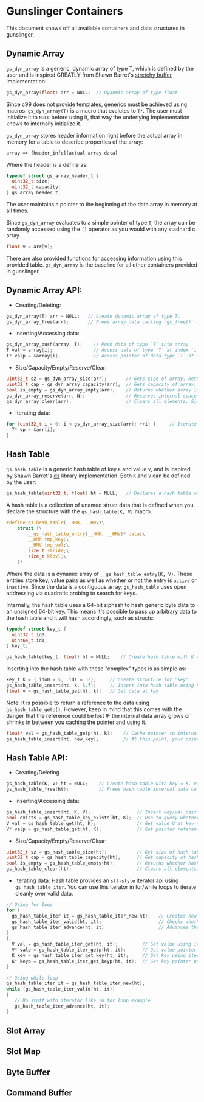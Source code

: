 # Gunslinger Containers
This document shows off all available containers and data structures in gunslinger.

## Dynamic Array

`gs_dyn_array` is a generic, dynamic array of type T, which is defined by the user and is inspired GREATLY from Shawn Barret's [stretchy buffer](https://github.com/nothings/stb/blob/master/stretchy_buffer.h) implementation:

```c
gs_dyn_array(float) arr = NULL;  // Dyanmic array of type float
```

Since c99 does not provide templates, generics must be achieved using macros. `gs_dyn_array(T)` is a macro that evalutes to `T*`. The user must initialize it to `NULL` before using it, that way the underlying implementation knows to internally initialize it.

`gs_dyn_array` stores header information right before the actual array in memory for a table to describe properties of the array: 

```txt
array => [header_info][actual array data]
```

Where the header is a define as:
```c
typedef struct gs_array_header_t {
  uint32_t size;
  uint32_t capacity;
} gs_array_header_t;
```
The user maintains a pointer to the beginning of the data array in memory at all times.

Since `gs_dyn_array` evaluates to a simple pointer of type `T`, the array can be randomly accessed using the `[]` operator as you would with any stadnard c array. 

```c
float v = arr[v];
```

There are also provided functions for accessing information using this provided table. `gs_dyn_array` is the baseline for all other containers provided in gunslinger.

## Dynamic Array API:
* Creating/Deleting: 
```c
gs_dyn_array(T) arr = NULL;   // Create dynamic array of type T.
gs_dyn_array_free(arr);       // Frees array data calling `gs_free()` internally.
```
* Inserting/Accessing data: 
```c
gs_dyn_array_push(array, T);    // Push data of type `T` into array
T val = array[i];               // Access data of type `T` at index `i`
T* valp = &array[i];            // Access pointer of data type `T` at index `i`
```
* Size/Capacity/Empty/Reserve/Clear:
```c
uint32_t sz = gs_dyn_array_size(arr);       // Gets size of array. Return 0 if arr is NULL.
uint32_t cap = gs_dyn_array_capacity(arr);  // Gets capacity of array. Return 0 if arr is NULL.
bool is_empty = gs_dyn_array_empty(arr);    // Returns whether array is empty. Return true if arr is NULL.
gs_dyn_array_reserve(arr, N);               // Reserves internal space in the array for N (uint32_t), non-initialized elements.
gs_dyn_array_clear(arr);                    // Clears all elements. Simply sets array size to 0.
```
* Iterating data: 
```c
for (uint32_t i = 0; i < gs_dyn_array_size(arr); ++i) {     // Iterate size of array, access elements via index `i`
  T* vp = &arr[i];
}
```
## Hash Table
`gs_hash_table` is a generic hash table of key `K` and value `V`, and is inspired by Shawn Barret's [ds](https://github.com/nothings/stb/blob/master/stb_ds.h) library implementation. Both `K` and `V` can be defined by the user: 
```c
gs_hash_table(uint32_t, float) ht = NULL;   // Declares a hash table with K = uint32_t, V = float
```
A hash table is a collection of unamed struct data that is defined when you declare the structure with the `gs_hash_table(K, V)` macro. 
```c
#define gs_hash_table(__HMK, __HMV)\
    struct {\
        __gs_hash_table_entry(__HMK, __HMV)* data;\
        __HMK tmp_key;\
        __HMV tmp_val;\
        size_t stride;\
        size_t klpvl;\
    }*
```

Where the data is a dynamic array of `__gs_hash_table_entry(K, V)`. These entries store key, value pairs as well as whether or not the entry is `active` or `inactive`. Since the data is a contiguous array, `gs_hash_table` uses open addressing via quadratic probing to search for keys. 

Internally, the hash table uses a 64-bit siphash to hash generic byte data to an unsigned 64-bit key. This means it's possible to pass up arbitrary data to the hash table and it will hash accordingly, such as structs:
```c
typedef struct key_t {
  uint32_t id0;
  uint64_t id1;
} key_t;

gs_hash_table(key_t, float) ht = NULL;    // Create hash table with K = key_t, V = float
```

Inserting into the hash table with these "complex" types is as simple as: 
```c
key_t k = {.ido0 = 5, .id1 = 32};     // Create structure for "key"
gs_hash_table_insert(ht, k, 5.f);     // Insert into hash table using key
float v = gs_hash_table_get(ht, k);   // Get data at key
```

Note: It is possible to return a reference to the data using `gs_hash_table_getp()`. However, keep in mind that this comes with the danger that the reference could be lost *IF* the internal data array grows or shrinks in between you caching the pointer and using it.
```c                
float* val = gs_hash_table_getp(ht, k);    // Cache pointer to internal data. Dangerous game.
gs_hash_table_insert(ht, new_key);         // At this point, your pointer could be invalidated due to growing internal array.
```
## Hash Table API: 

* Creating/Deleting
```c
gs_hash_table(K, V) ht = NULL;    // Create hash table with key = K, val = V
gs_hash_table_free(ht);           // Frees hash table internal data calling `gs_free()` internally.
```
* Inserting/Accessing data: 
```c
gs_hash_table_insert(ht, K, V);                 // Insert key/val pair {K, V} into hash table. Will dynamically grow/init on demand. 
bool exists = gs_hash_table_key_exists(ht, K);  // Use to query whether or not a key exists in the table. Returns true if exists, false if doesn't.
V val = gs_hash_table_get(ht, K);               // Get value V at key = K. NOTE: Will crash due to access exemption if key not available. 
V* valp = gs_hash_table_get(ht, K);             // Get pointer reference to data at key = K. NOTE: Will crash due to access exemption if key not available.
```
* Size/Capacity/Empty/Reserve/Clear:
```c
uint32_t sz = gs_hash_table_size(ht);           // Get size of hash table. Returns 0 if ht is NULL.               
uint32_t cap = gs_hash_table_capacity(ht);      // Get capacity of hash table. Returns 0 if ht is NULL.
bool is_empty = gs_hash_table_empty(ht);        // Returns whether hash table is empty. Returns true if ht NULL.
gs_hash_table_clear(ht);                        // Clears all elements. Sets size to 0.
```
* Iterating data:
Hash table provides an `stl-style` iterator api using `gs_hash_table_iter`. You can use this iterator in for/while loops to iterate cleanly over valid data.
```c
// Using for loop
for (
  gs_hash_table_iter it = gs_hash_table_iter_new(ht);   // Creates new iterator
  gs_hash_table_iter_valid(ht, it);                     // Checks whether the iterator is valid each loop iteration
  gs_hash_table_iter_advance(ht, it)                    // Advances the iterator position internally
) 
{
  V val = gs_hash_table_iter_get(ht, it);         // Get value using iterator
  V* valp = gs_hash_table_iter_getp(ht, it);      // Get value pointer using iterator
  K key = gs_hash_table_iter_get_key(ht, it);     // Get key using iterator
  K* keyp = gs_hash_table_iter_get_keyp(ht, it);  // Get key pointer using iterator
}

// Using while loop
gs_hash_table_iter it = gs_hash_table_iter_new(ht);
while (gs_hash_table_iter_valid(ht, it))
{
   // Do stuff with iterator like in for loop example
   gs_hash_table_iter_advance(ht, it);
}
```
## Slot Array

## Slot Map

## Byte Buffer

## Command Buffer
